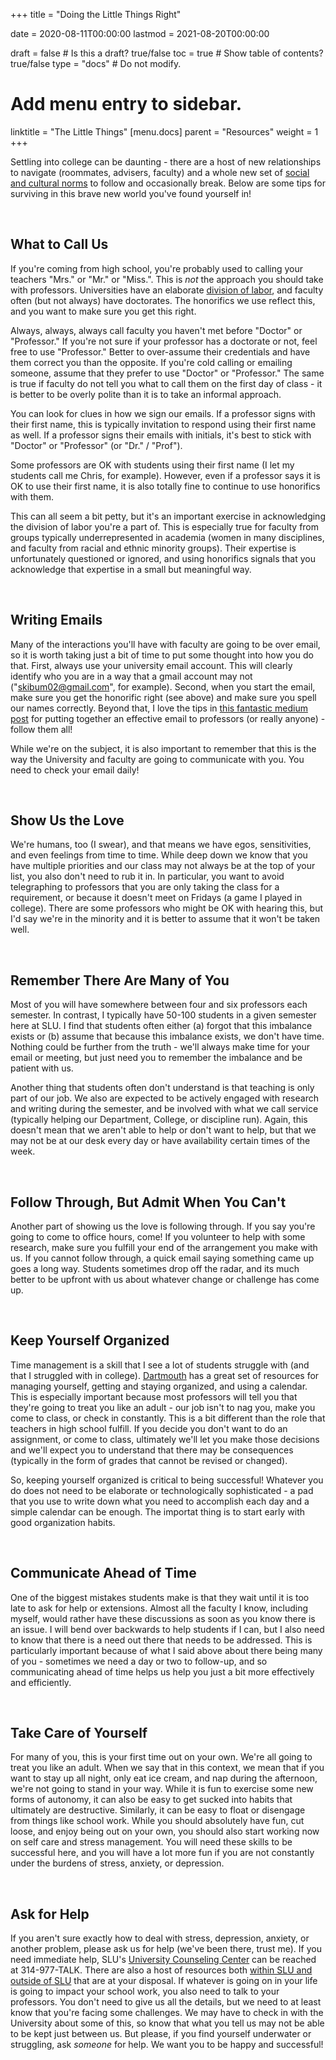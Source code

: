 +++
title = "Doing the Little Things Right"

date = 2020-08-11T00:00:00
lastmod = 2021-08-20T00:00:00

draft = false  # Is this a draft? true/false
toc = true  # Show table of contents? true/false
type = "docs"  # Do not modify.

# Add menu entry to sidebar.
linktitle = "The Little Things"
[menu.docs]
  parent = "Resources"
  weight = 1
+++

Settling into college can be daunting - there are a host of new relationships to navigate (roommates, advisers, faculty) and a whole new set of [social and cultural norms](https://en.wikipedia.org/wiki/Social_norm) to follow and occasionally break. Below are some tips for surviving in this brave new world you've found yourself in!

<br>

## What to Call Us
If you're coming from high school, you're probably used to calling your teachers "Mrs." or "Mr." or "Miss.". This is *not* the approach you should take with professors. Universities have an elaborate [division of labor](https://en.wikipedia.org/wiki/Division_of_labour), and faculty often (but not always) have doctorates. The honorifics we use reflect this, and you want to make sure you get this right. 

Always, always, always call faculty you haven't met before "Doctor" or "Professor." If you're not sure if your professor has a doctorate or not, feel free to use "Professor." Better to over-assume their credentials and have them correct you than the opposite. If  you're cold calling or emailing someone, assume that they prefer to use "Doctor" or "Professor." The same is true if faculty do not tell you what to call them on the first day of class - it is better to be overly polite than it is to take an informal approach. 

You can look for clues in how we sign our emails. If a professor signs with their first name, this is typically invitation to respond using their first name as well. If a professor signs their emails with initials, it's best to stick with "Doctor" or "Professor" (or "Dr." / "Prof"). 

Some professors are OK with students using their first name (I let my students call me Chris, for example). However, even if a professor says it is OK to use their first name, it is also totally fine to continue to use honorifics with them.

This can all seem a bit petty, but it's an important exercise in acknowledging the division of labor you're a part of. This is especially true for faculty from groups typically underrepresented in academia (women in many disciplines, and faculty from racial and ethnic minority groups). Their expertise is unfortunately questioned or ignored, and using honorifics signals that you acknowledge that expertise in a small but meaningful way.

<br>

## Writing Emails
Many of the interactions you'll have with faculty are going to be over email, so it is worth taking just a bit of time to put some thought into how you do that. First, always use your university email account. This will clearly identify who you are in a way that a gmail account may not ("skibum02@gmail.com", for example). Second, when you start the email, make sure you get the honorific right (see above) and make sure you spell our names correctly. Beyond that, I love the tips in [this fantastic medium post](https://medium.com/@lportwoodstacer/how-to-email-your-professor-without-being-annoying-af-cf64ae0e4087) for putting together an effective email to professors (or really anyone) - follow them all!

While we're on the subject, it is also important to remember that this is the way the University and faculty are going to communicate with you. You need to check your email daily!

<br>

## Show Us the Love
We're humans, too (I swear), and that means we have egos, sensitivities, and even feelings from time to time. While deep down we know that you have multiple priorities and our class may not always be at the top of your list, you also don't need to rub it in. In particular, you want to avoid telegraphing to professors that you are only taking the class for a requirement, or because it doesn't meet on Fridays (a game I played in college). There are some professors who might be OK with hearing this, but I'd say we're in the minority and it is better to assume that it won't be taken well.

<br>

## Remember There Are Many of You
Most of you will have somewhere between four and six professors each semester. In contrast, I typically have 50-100 students in a given semester here at SLU. I find that students often either (a) forgot that this imbalance exists or (b) assume that because this imbalance exists, we don't have time. Nothing could be further from the truth - we'll always make time for your email or meeting, but just need you to remember the imbalance and be patient with us.

Another thing that students often don't understand is that teaching is only part of our job. We also are expected to be actively engaged with research and writing during the semester, and be involved with what we call service (typically helping our Department, College, or discipline run). Again, this doesn't mean that we aren't able to help or don't want to help, but that we may not be at our desk every day or have availability certain times of the week.

<br>

## Follow Through, But Admit When You Can't
Another part of showing us the love is following through. If you say you're going to come to office hours, come! If you volunteer to help with some research, make sure you fulfill your end of the arrangement you make with us. If you cannot follow through, a quick email saying something came up goes a long way. Students sometimes drop off the radar, and its much better to be upfront with us about whatever change or challenge has come up.

<br>

## Keep Yourself Organized
Time management is a skill that I see a lot of students struggle with (and that I struggled with in college). [Dartmouth](https://students.dartmouth.edu/academic-skills/learning-resources/time-management-) has a great set of resources for managing yourself, getting and staying organized, and using a calendar. This is especially important because most professors will tell you that they're going to treat you like an adult - our job isn't to nag you, make you come to class, or check in constantly. This is a bit different than the role that teachers in high school fulfill. If you decide you don't want to do an assignment, or come to class, ultimately we'll let you make those decisions and we'll expect you to understand that there may be consequences (typically in the form of grades that cannot be revised or changed). 

So, keeping yourself organized is critical to being successful! Whatever you do does not need to be elaborate or technologically sophisticated - a pad that you use to write down what you need to accomplish each day and a simple calendar can be enough. The importat thing is to start early with good organization habits. 

<br>

## Communicate Ahead of Time
One of the biggest mistakes students make is that they wait until it is too late to ask for help or extensions. Almost all the faculty I know, including myself, would rather have these discussions as soon as you know there is an issue. I will bend over backwards to help students if I can, but I also need to know that there is a need out there that needs to be addressed. This is particularly important because of what I said above about there being many of you - sometimes we need a day or two to follow-up, and so communicating ahead of time helps us help you just a bit more effectively and efficiently.

<br>

## Take Care of Yourself
For many of you, this is your first time out on your own. We're all going to treat you like an adult. When we say that in this context, we mean that if you want to stay up all night, only eat ice cream, and nap during the afternoon, we're not going to stand in your way. While it is fun to exercise some new forms of autonomy, it can also be easy to get sucked into habits that ultimately are destructive. Similarly, it can be easy to float or disengage from things like school work. While you should absolutely have fun, cut loose, and enjoy being out on your own, you should also start working now on self care and stress management. You will need these skills to be successful here, and you will have a lot more fun if you are not constantly under the burdens of stress, anxiety, or depression.

<br>

## Ask for Help
If you aren't sure exactly how to deal with stress, depression, anxiety, or another problem, please ask us for help (we've been there, trust me). If you need immediate help, SLU's [University Counseling Center](https://www.slu.edu/life-at-slu/university-counseling/index.php) can be reached at 314-977-TALK. There are also a host of resources both [within SLU and outside of SLU](https://www.slu.edu/life-at-slu/university-counseling/crisis-resources.php) that are at your disposal. If whatever is going on in your life is going to impact your school work, you also need to talk to your professors. You don't need to give us all the details, but we need to at least know that you're facing some challenges. We may have to check in with the University about some of this, so know that what you tell us may not be able to be kept just between us. But please, if you find yourself underwater or struggling, ask *someone* for help. We want you to be happy and successful!
